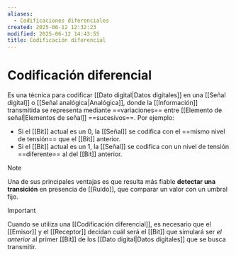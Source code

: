 ```yaml
---
aliases:
  - Codificaciones diferenciales
created: 2025-06-12 12:32:23
modified: 2025-06-12 14:43:55
title: Codificación diferencial
---
```


# Codificación diferencial

Es una técnica para codificar [[Dato digital|Datos digitales]] en una [[Señal digital]] o [[Señal analógica|Analógica]], donde la [[Información]] transmitida se representa mediante ==variaciones== entre [[Elemento de señal|Elementos de señal]] ==sucesivos==. Por ejemplo:

- Si el [[Bit]] actual es un $0$, la [[Señal]] se codifica con el ==mismo nivel de tensión== que el [[Bit]] anterior.
- Si el [[Bit]] actual es un $1$, la [[Señal]] se codifica con un nivel de tensión ==diferente== al del [[Bit]] anterior.

> [!note]
> Una de sus principales ventajas es que resulta más fiable **detectar una transición** en presencia de [[Ruido]], que comparar un valor con un umbral fijo.

> [!important]
> Cuando se utiliza una [[Codificación diferencial]], es necesario que el [[Emisor]] y el [[Receptor]] decidan cuál será el [[Bit]] que simulará ser *el anterior* al primer [[Bit]] de los [[Dato digital|Datos digitales]] que se busca transmitir.
